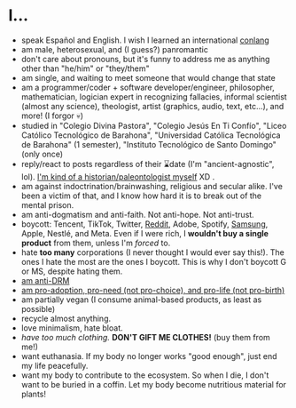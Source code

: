 # I...

- speak Español and English. I wish I learned an international [conlang](https://en.wikipedia.org/wiki/Constructed_language)
- am male, heterosexual, and (I guess?) panromantic
- don't care about pronouns, but it's funny to address me as anything other than "he/him" or "they/them"
- am single, and waiting to meet someone that would change that state
- am a programmer/coder + software developer/engineer, philosopher, mathematician, logician expert in recognizing fallacies, informal scientist (almost any science), theologist, artist (graphics, audio, text, etc...), and more! (I forgor 💀)
- studied in "Colegio Divina Pastora", "Colegio Jesús En Ti Confío", "Liceo Católico Tecnológico de Barahona", "Universidad Católica Tecnológica de Barahona" (1 semester), "Instituto Tecnológico de Santo Domingo" (only once)
- reply/react to posts regardless of their ⌛date (I'm "ancient-agnostic", lol). [I'm kind of a historian/paleontologist myself](https://pbs.twimg.com/media/FFcEIG5WQAgBo33.jpg) XD .
- am against indoctrination/brainwashing, religious and secular alike. I've been a victim of that, and I know how hard it is to break out of the mental prison.
- am anti-dogmatism and anti-faith. Not anti-hope. Not anti-trust.
- boycott: Tencent, TikTok, Twitter, [Reddit](https://reddit.com/user/Rudxain/comments/15esvam/thanks_for_betraying_me_reddit_ceos), Adobe, Spotify, [Samsung](https://Rudxain.github.io/Samsung-rants), Apple, Nestlé, and Meta. Even if I were rich, I **wouldn't buy a single product** from them, unless I'm *forced* to.
- hate **too many** corporations (I never thought I would ever say this!). The ones I hate the most are the ones I boycott. This is why I don't boycott G or MS, despite hating them.
- [am anti-DRM](https://defectivebydesign.org)
- [am pro-adoption, pro-need (not pro-choice), and pro-life (not pro-birth)](https://amptoons.com/blog/?p=13565)
- am partially vegan (I consume animal-based products, as least as possible)
- recycle almost anything.
- love minimalism, hate bloat.
- *have too much clothing.* **DON'T GIFT ME CLOTHES!** (buy them from me!)
- want euthanasia. If my body no longer works "good enough", just end my life peacefully.
- want my body to contribute to the ecosystem. So when I die, I don't want to be buried in a coffin. Let my body become nutritious material for plants!
